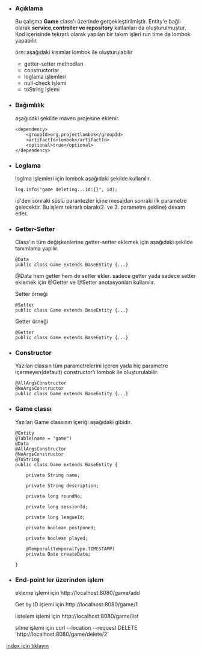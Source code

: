 * ### Açıklama
    Bu çalışma **Game** class'ı üzerinde gerçekleştirilmiştir.
    Entity'e bağlı olarak **service,controller ve repository** katlanları da oluşturulmuştur.
    Kod içerisinde tekrarlı olarak yapılan bir takım işleri run time da lombok yapabilir.
    
    örn: aşağıdaki kısımlar lombok ile oluşturulabilir
    - getter-setter methodları
    - constructorlar
    - loglama işlemleri
    - null-check işlemi
    - toString işlemi

* ### Bağımlılık
    aşağıdaki şekilde maven projesine eklenir.
    ```
    <dependency>
        <groupId>org.projectlombok</groupId>
        <artifactId>lombok</artifactId>
        <optional>true</optional>
    </dependency>
    ```

* ### Loglama
    loglma işlemleri için lombok aşağıdaki şekilde kullanılır.
    ```
    log.info("game deleting...id:{}", id);
    ```
    id'den sonraki süslü parantezler içine mesajdan sonraki ilk parametre gelecektir. Bu işlem tekrarlı olarak(2. ve 3. parametre şekline) devam eder.

* ### Getter-Setter
    Class'ın tüm değişkenlerine getter-setter eklemek için aşağıdaki şekilde tanımlama yapılır.
    ```
    @Data
    public class Game extends BaseEntity {...}
    ```
    @Data hem getter hem de setter ekler. sadece getter yada sadece setter eklemek için @Getter  ve @Setter anotasyonları kullanılır.
    
    Setter örneği
    ```
    @Setter
    public class Game extends BaseEntity {...}
    ```
    
    Getter örneği
    ```
    @Getter
    public class Game extends BaseEntity {...}
    ```

* ### Constructor
    Yazılan classın tüm parametrelerini içeren yada hiç parametre içermeyen(default) constructor'ı lombok ile oluşturulabilir.
    ```
    @AllArgsConstructor
    @NoArgsConstructor
    public class Game extends BaseEntity {...}
    ```

* ### Game classı
    Yazılan Game classının içeriği aşağıdaki gibidir.
    ```
    @Entity
    @Table(name = "game")
    @Data
    @AllArgsConstructor
    @NoArgsConstructor
    @ToString
    public class Game extends BaseEntity {
    
        private String name;
    
        private String description;
    
        private long roundNo;
    
        private long sessionId;
    
        private long leagueId;
    
        private boolean postponed;
    
        private boolean played;
    
        @Temporal(TemporalType.TIMESTAMP)
        private Date createDate;
    
    }
    ```
* ### End-point ler üzerinden işlem
    ekleme işlemi için 
    http://localhost:8080/game/add
    
    Get by ID işlemi için 
    http://localhost:8080/game/1
    
    listelem işlemi için 
    http://localhost:8080/game/list
    
    silme işlemi için 
    curl --location --request DELETE 'http://localhost:8080/game/delete/2'

[index için tıklayın](../README.md)
